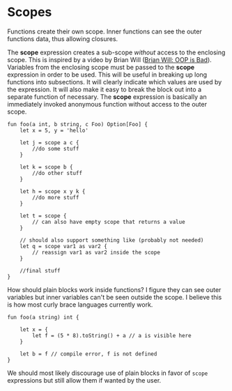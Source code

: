 # Scopes
Functions create their own scope.
Inner functions can see the outer functions data, thus allowing closures.

The **scope** expression creates a sub-scope *without* access to the enclosing scope.
This is inspired by a video by Brian Will ([Brian Will: OOP is Bad](https://www.youtube.com/watch?v=QM1iUe6IofM#t=41m50s)).
Variables from the enclosing scope must be passed to the **scope** expression in order to be used.
This will be useful in breaking up long functions into subsections.
It will clearly indicate which values are used by the expression.
It will also make it easy to break the block out into a separate function of necessary.
The **scope** expression is basically an immediately invoked anonymous function without access to the outer scope.

```text
fun foo(a int, b string, c Foo) Option[Foo] {
    let x = 5, y = 'hello'

    let j = scope a c {
        //do some stuff
    }

    let k = scope b {
        //do other stuff
    }

    let h = scope x y k {
        //do more stuff
    }

	let t = scope {
		// can also have empty scope that returns a value
	}

	// should also support something like (probably not needed)
	let q = scope var1 as var2 {
		// reassign var1 as var2 inside the scope
	}

    //final stuff
}
```

How should plain blocks work inside functions?
I figure they can see outer variables but inner variables can't be seen outside the scope.
I believe this is how most curly brace languages currently work.

```
fun foo(a string) int {
	
	let x = {
		let f = (5 * 8).toString() + a // a is visible here
	}

	let b = f // compile error, f is not defined
}
```

We should most likely discourage use of plain blocks in favor of `scope` expressions but still allow them if wanted by the user.